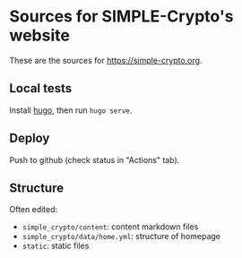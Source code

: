 # Sources for SIMPLE-Crypto's website

These are the sources for https://simple-crypto.org.

## Local tests

Install [hugo](https://gohugo.io/installation/), then run `hugo serve`.

## Deploy

Push to github (check status in "Actions" tab).

## Structure

Often edited:
- `simple_crypto/content`: content markdown files
- `simple_crypto/data/home.yml`: structure of homepage
- `static`: static files
